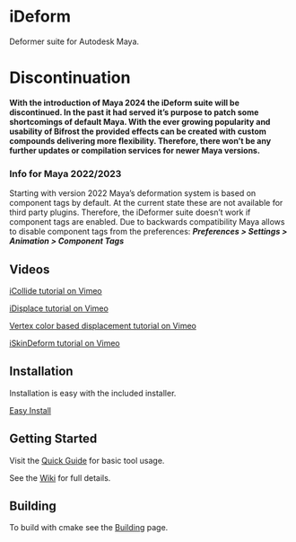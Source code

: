 # iDeform
Deformer suite for Autodesk Maya.

# Discontinuation
**With the introduction of Maya 2024 the iDeform suite will be discontinued.
In the past it had served it’s purpose to patch some shortcomings of default Maya. With the ever growing popularity and usability of Bifrost the provided effects can be created with custom compounds delivering more flexibility. Therefore, there won’t be any further updates or compilation services for newer Maya versions.**

### Info for Maya 2022/2023

Starting with version 2022 Maya’s deformation system is based on component tags by default. At the current state these are not available for third party plugins. Therefore, the iDeformer suite doesn’t work if component tags are enabled. Due to backwards compatibility Maya allows to disable component tags from the preferences: **_Preferences > Settings > Animation > Component Tags_**

## Videos
[iCollide tutorial on Vimeo](https://vimeo.com/55876041)

[iDisplace tutorial on Vimeo](https://vimeo.com/55511098)

[Vertex color based displacement tutorial on Vimeo](https://vimeo.com/157510194)

[iSkinDeform tutorial on Vimeo](https://vimeo.com/55880201)

## Installation
Installation is easy with the included installer.

[Easy Install](https://github.com/IngoClemens/iDeform/wiki/Installation)

## Getting Started
Visit the [Quick Guide](https://github.com/IngoClemens/iDeform/wiki/Quick-Guide) for basic tool usage.

See the [Wiki](https://github.com/IngoClemens/iDeform/wiki) for full details.

## Building
To build with cmake see the [Building](https://github.com/IngoClemens/iDeform/wiki/Building) page.

